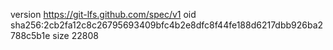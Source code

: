 version https://git-lfs.github.com/spec/v1
oid sha256:2cb2fa12c8c26795693409bfc4b2e8dfc8f44fe188d6217dbb926ba2788c5b1e
size 22808
